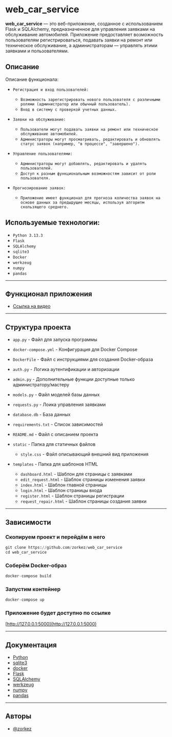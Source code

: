 # web_car_service

**web_car_service** — это веб-приложение, созданное с использованием Flask и SQLAlchemy, 
предназначенное для управления заявками на обслуживание автомобилей. 
Приложение предоставляет возможность пользователям регистрироваться, 
подавать заявки на ремонт или техническое обслуживание, 
а администраторам — управлять этими заявками и пользователями.

## Описание

Описание функционала:

* `Регистрация и вход пользователей:`
    * `Возможность зарегистрировать нового пользователя с различными ролями (администратор или обычный пользователь).`
    * `Вход в систему с проверкой учетных данных.`

* `Заявки на обслуживание:`
    * `Пользователи могут подавать заявки на ремонт или техническое обслуживание автомобилей.`
    * `Администраторы могут просматривать, редактировать и обновлять статус заявок (например, "в процессе", "завершено").`
  
* `Управление пользователями:`
    * `Администраторы могут добавлять, редактировать и удалять пользователей.`
    * `Доступ к разным функциональным возможностям зависит от роли пользователя.`
    
* `Прогнозирование заявок:`
    * `Приложение имеет функционал для прогноза количества заявок на основе данных за предыдущие месяцы, используя алгоритм скользящего среднего.`

## Используемые технологии:
* `Python 3.13.3`
* `Flask`  
* `SQLAlchemy`
* `sqlite3`
* `Docker`
* `werkzeug`
* `numpy`
* `pandas`
___

## Функционал приложения
* [Ссылка на видео](https://disk.yandex.ru/i/2Wtw0IZkyHtbhQ)
___
## Структура проекта

  * ``app.py`` - Файл для запуска программы
  * ``docker-compose.yml`` - Конфигурация для Docker Compose
  * ``DockerFile`` - Файл с инструкциями для создания Docker-образа
  * ``auth.py`` - Логика аутентификации и авторизации
  * ``admin.py`` - Дополнительные функции доступные только администратору/мастеру
  * ``models.py`` - Файл моделей базы данных 
  * ``requests.py`` - Лоика управления заявками
  * ``database.db`` - База данных
  * ``requirements.txt`` - Список зависимостей
  * ``README.md`` - Файл с описанием проекта

  * ``static`` - Папка для статичных файлов
    * ``style.css`` - Файл описывающий внешний вид приложения
  
  * ``templates`` - Папка для шаблонов HTML
    * ``dashboard.html`` - Шаблон для страницы с заявками
    * ``edit_request.html`` - Шаблок страницы изменения заявки
    * ``index.html`` - Шаблон главной страницы
    * ``login.html`` - Шаблон страницы входа
    * ``register.html`` - Шаблон страницы регистрации
    * ``request_repair.html`` - Шаблон страницы создания заявки

___

## Зависимости
### Скопируем проект и перейдём в него
```python
git clone https://github.com/zorkez/web_car_service
cd web_car_service
```
### Соберём Docker-образ
```python
docker-compose build
```
### Запустим контейнер
```python
docker-compose up
```
### Приложение будет доступно по ссылке
[http://127.0.0.1:5000](http://127.0.0.1:5000)
___
## Документация
* [Python](https://docs.python.org/3.13/)
* [sqlite3](https://docs.python.org/3/library/sqlite3.html)
* [docker](https://docs.docker.com/)
* [Flask](https://flask-russian-docs.readthedocs.io/ru/0.10.1/)
* [SQLAlchemy](https://docs.sqlalchemy.org/en/20/)
* [werkzeug](https://werkzeug.palletsprojects.com/en/stable/)
* [numpy](https://numpy.org/doc/)
* [pandas](http://pandas.geekwriter.ru/getting_started/index.html)
___
## Авторы
* [@zorkez](https://github.com/zorkez)
